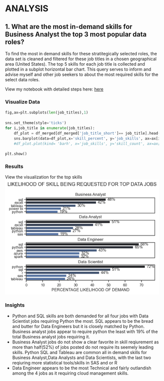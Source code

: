 # ANALYSIS 

## 1. What are the most in-demand skills for Business Analyst  the top 3 most popular data roles?
To find the most in demand  skills for these stratitegically selected roles, the data set is cleaned and  filtered for these job titles in  a chosen geographical area (United States). The top 5 skills for each job title is collected and plotted  in a subplot horizontal bar chart.
This query serves to inform and advise  myself and other job seekers to about the most required skills for the select data roles.

View my notebook with detailed steps here: [here](3_project\2_skill_count.ipynb)

### Visualize Data
```python
fig,ax=plt.subplots(len(job_titles),1)

sns.set_theme(style='ticks')
for i,job_title in enumerate(job_titles):
    df_plot = df_merged[df_merged['job_title_short']== job_title].head(5)
    sns.barplot(data=df_plot,x='skill_percent', y='job_skills', ax=ax[i], hue='skill_percent',palette='dark:b_r',legend=False)
    #df_plot.plot(kind= 'barh', x='job_skills', y='skill_count', ax=ax[i], title=job_title,legend=False)
    
plt.show()
```
### Results
View the visualization for the top skills
![Here](3_project\images\skill_demand_BA_and_top_3_jobs.png)

### Insights
- Python and SQL skills are both demanded for all four jobs with Data Scientist jobs requiring Python the most. SQL appears to be the bread and butter for Data Engineers but it is closely matched by Python. Business analyst jobs appear to require python the least with 19% of the total Business analyst jobs requiring it.
- Business Analyst jobs do not show a clear favorite in skill reqiurement as more than half(52%) of jobs posted do not require its seemely leading skills. Python SQL and Tableau are common all in demand skills for Business Analyst,Data Analysts and Data Scientists, with the last two reqiuring more statistical tools/skills in SAS and or R
- Data Engineer appears to be the most Technical and fairly outlandish among the 4 jobs as it requiring cloud management skills.






